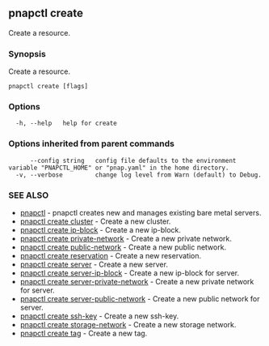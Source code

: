 ## pnapctl create

Create a resource.

### Synopsis

Create a resource.

```
pnapctl create [flags]
```

### Options

```
  -h, --help   help for create
```

### Options inherited from parent commands

```
      --config string   config file defaults to the environment variable "PNAPCTL_HOME" or "pnap.yaml" in the home directory.
  -v, --verbose         change log level from Warn (default) to Debug.
```

### SEE ALSO

* [pnapctl](pnapctl.md)	 - pnapctl creates new and manages existing bare metal servers.
* [pnapctl create cluster](pnapctl_create_cluster.md)	 - Create a new cluster.
* [pnapctl create ip-block](pnapctl_create_ip-block.md)	 - Create a new ip-block.
* [pnapctl create private-network](pnapctl_create_private-network.md)	 - Create a new private network.
* [pnapctl create public-network](pnapctl_create_public-network.md)	 - Create a new public network.
* [pnapctl create reservation](pnapctl_create_reservation.md)	 - Create a new reservation.
* [pnapctl create server](pnapctl_create_server.md)	 - Create a new server.
* [pnapctl create server-ip-block](pnapctl_create_server-ip-block.md)	 - Create a new ip-block for server.
* [pnapctl create server-private-network](pnapctl_create_server-private-network.md)	 - Create a new private network for server.
* [pnapctl create server-public-network](pnapctl_create_server-public-network.md)	 - Create a new public network for server.
* [pnapctl create ssh-key](pnapctl_create_ssh-key.md)	 - Create a new ssh-key.
* [pnapctl create storage-network](pnapctl_create_storage-network.md)	 - Create a new storage network.
* [pnapctl create tag](pnapctl_create_tag.md)	 - Create a new tag.


